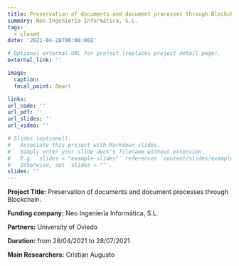 ```yaml
---
title: Preservation of documents and document processes through Blockchain.
summary: Neo Ingeniería Informática, S.L.
tags:
  - closed
date: '2021-04-28T00:00:00Z'

# Optional external URL for project (replaces project detail page).
external_link: ''

image:
  caption: 
  focal_point: Smart

links:
url_code: ''
url_pdf: ''
url_slides: ''
url_video: ''

# Slides (optional).
#   Associate this project with Markdown slides.
#   Simply enter your slide deck's filename without extension.
#   E.g. `slides = "example-slides"` references `content/slides/example-slides.md`.
#   Otherwise, set `slides = ""`.
slides: ''
---
```

**Project Title:** Preservation of documents and document processes through Blockchain.

**Funding company:** Neo Ingeniería Informática, S.L.


**Partners:** University of Oviedo	


**Duration:** from 28/04/2021 to 28/07/2021


**Main Researchers:** Cristian Augusto


